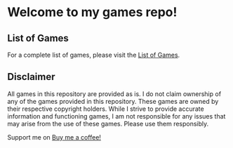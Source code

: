 # Welcome to my games repo!

## List of Games

For a complete list of games, please visit the [List of Games](https://github.com/Xordas/games-repo/blob/main/games.md).

## Disclaimer

All games in this repository are provided as is. I do not claim ownership of any of the games provided in this repository. These games are owned by their respective copyright holders. While I strive to provide accurate information and functioning games, I am not responsible for any issues that may arise from the use of these games. Please use them responsibly.

Support me on [Buy me a coffee!](https://www.buymeacoffee.com/Xordas)